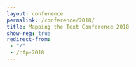 ```yaml
---
layout: conference
permalink: /conference/2018/
title: Mapping the Text Conference 2018
show-reg: true
redirect-from: 
 - "/"
 - /cfp-2018
---
```


<!-- <img src="https://i.imgur.com/DfBd9YN.png" class="img-fluid"> -->
<!-- <small class="text-right blockquote-footer"> -->
<!-- Bartholomew, J. G., and B. Roth. _A Literary & Historical Atlas of Europe_. 1910. -->
<!-- </small> -->

<div class="neatline">
<div id="map"></div>
</div>
